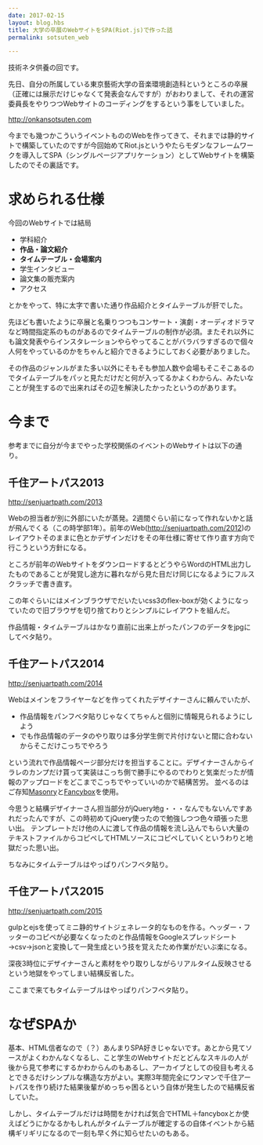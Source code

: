 ```yaml
---
date: 2017-02-15
layout: blog.hbs
title: 大学の卒展のWebサイトをSPA(Riot.js)で作った話
permalink: sotsuten_web

---
```


技術ネタ供養の回です。

先日、自分の所属している東京藝術大学の音楽環境創造科というところの卒展（正確には展示だけじゃなくて発表会なんですが）がおわりまして、それの運営委員長をやりつつWebサイトのコーディングをするという事をしていました。

<http://onkansotsuten.com>

今までも幾つかこういうイベントもののWebを作ってきて、それまでは静的サイトで構築していたのですが今回始めてRiot.jsというやたらモダンなフレームワークを導入してSPA（シングルページアプリケーション）としてWebサイトを構築したのでその裏話です。

<!-- more -->

# 求められる仕様

今回のWebサイトでは結局

- 学科紹介
- **作品・論文紹介**
- **タイムテーブル・会場案内**
- 学生インタビュー
- 論文集の販売案内
- アクセス

とかをやって、特に太字で書いた通り作品紹介とタイムテーブルが肝でした。

先ほども書いたように卒展と名乗りつつもコンサート・演劇・オーディオドラマなど時間指定系のものがあるのでタイムテーブルの制作が必須。またそれ以外にも論文発表やらインスタレーションやらやってることがバラバラすぎるので個々人何をやっているのかをちゃんと紹介できるようにしておく必要がありました。

その作品のジャンルがまた多い以外にそもそも参加人数や会場もそこそこあるのでタイムテーブルをパッと見ただけだと何が入ってるかよくわからん、みたいなことが発生するので出来ればその辺を解決したかったというのがあります。

# 今まで

参考までに自分が今までやった学校関係のイベントのWebサイトは以下の通り。

## 千住アートパス2013

<http://senjuartpath.com/2013>

Webの担当者が別に外部にいたが蒸発。2週間ぐらい前になって作れないかと話が飛んでくる（この時学部1年）。前年のWeb(<http://senjuartpath.com/2012>)のレイアウトそのままに色とかデザインだけをその年仕様に寄せて作り直す方向で行こうという方針になる。

ところが前年のWebサイトをダウンロードするとどうやらWordのHTML出力したものであることが発覚し途方に暮れながら見た目だけ同じになるようにフルスクラッチで書き直す。

この年ぐらいにはメインブラウザでだいたいcss3のflex-boxが効くようになっていたので旧ブラウザを切り捨てわりとシンプルにレイアウトを組んだ。

作品情報・タイムテーブルはかなり直前に出来上がったパンフのデータをjpgにしてベタ貼り。

## 千住アートパス2014

<http://senjuartpath.com/2014>

Webはメインをフライヤーなどを作ってくれたデザイナーさんに頼んでいたが、

- 作品情報をパンフベタ貼りじゃなくてちゃんと個別に情報見られるようにしよう
- でも作品情報のデータのやり取りは多分学生側で片付けないと間に合わないからそこだけこっちでやろう

という流れで作品情報ページ部分だけを担当することに。デザイナーさんからイラレのカンプだけ貰って実装はこっち側で勝手にやるのでわりと気楽だったが情報のアップロードをどこまでこっちでやっていいのかで結構苦労。
並べるのはご存知[Masonry](http://masonry.desandro.com/)と[Fancybox](http://fancyapps.com/fancybox/)を使用。

今思うと結構デザイナーさん担当部分がjQuery地g・・・なんでもないんですあれだったんですが、この時初めてjQuery使ったので勉強しつつ色々頑張った思い出。
テンプレートだけ他の人に渡して作品の情報を流し込んでもらい大量のテキストファイルからコピペしてHTMLソースにコピペしていくというわりと地獄だった思い出。

ちなみにタイムテーブルはやっぱりパンフベタ貼り。

## 千住アートパス2015

<http://senjuartpath.com/2015>

gulpとejsを使ってミニ静的サイトジェネレータ的なものを作る。ヘッダー・フッターのコピペが必要なくなったのと作品情報をGoogleスプレッドシート→csv→jsonと変換して一発生成という技を覚えたため作業がだいぶ楽になる。

深夜3時位にデザイナーさんと素材をやり取りしながらリアルタイム反映させるという地獄をやってしまい結構反省した。

ここまで来てもタイムテーブルはやっぱりパンフベタ貼り。

# なぜSPAか

基本、HTML信者なので（？）あんまりSPA好きじゃないです。あとから見てソースがよくわかんなくなるし、こと学生のWebサイトだとどんなスキルの人が後から見て参考にするかわからんのもあるし、アーカイブとしての役目も考えるとできるだけシンプルな構造な方がよい。実際3年間完全にワンマンで千住アートパスを作り続けた結果後輩がめっちゃ困るという自体が発生したので結構反省していた。

しかし、タイムテーブルだけは時間をかければ気合でHTML＋fancyboxとか使えばどうにかなるかもしれんがタイムテーブルが確定するの自体イベントから結構ギリギリになるので一刻も早く外に知らせたいのもある。

